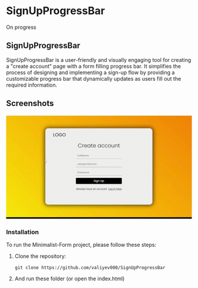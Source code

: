 # SignUpProgressBar


On progress

## SignUpProgressBar

SignUpProgressBar is a user-friendly and visually engaging tool for creating a "create account" page with a form filling progress bar. It simplifies the process of designing and implementing a sign-up flow by providing a customizable progress bar that dynamically updates as users fill out the required information.
## Screenshots

![Screenshot](screenshot-final.gif)
### Installation

To run the Minimalist-Form project, please follow these steps:

1. Clone the repository:

   ```shell
   git clone https://github.com/valiyev000/SignUpProgressBar
   ```

2. And run these folder (or open the index.html)

